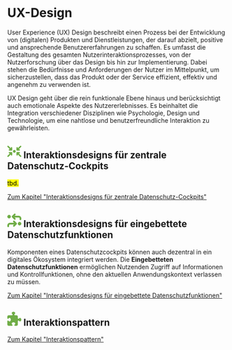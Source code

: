 # UX-Design

User Experience (UX) Design beschreibt einen Prozess bei der Entwicklung von (digitalen) Produkten und Dienstleistungen, der darauf abzielt, positive und ansprechende Benutzererfahrungen zu schaffen. Es umfasst die Gestaltung des gesamten Nutzerinteraktionsprozesses, von der Nutzerforschung über das Design bis hin zur Implementierung. Dabei stehen die Bedürfnisse und Anforderungen der Nutzer im Mittelpunkt, um sicherzustellen, dass das Produkt oder der Service effizient, effektiv und angenehm zu verwenden ist.

UX Design geht über die rein funktionale Ebene hinaus und berücksichtigt auch emotionale Aspekte des Nutzererlebnisses. Es beinhaltet die Integration verschiedener Disziplinen wie Psychologie, Design und Technologie, um eine nahtlose und benutzerfreundliche Interaktion zu gewährleisten.

## **![](../../assets/images/arrows-to-circle.svg) Interaktionsdesigns für zentrale Datenschutz-Cockpits**

<mark>tbd.</mark>

[Zum Kapitel "Interaktionsdesigns für zentrale Datenschutz-Cockpits"](<Zentrale Datenschutz-Cockpits>)

## **![](../../assets/images/process.svg) Interaktionsdesigns für eingebettete Datenschutzfunktionen** 


Komponenten eines Datenschutzcockpits können auch dezentral in ein digitales Ökosystem integriert werden. Die <strong>Eingebetteten Datenschutzfunktionen</strong> ermöglichen Nutzenden Zugriff auf Informationen und Kontrollfunktionen, ohne den aktuellen Anwendungskontext verlassen zu müssen.


[Zum Kapitel "Interaktionsdesigns für eingebettete Datenschutzfunktionen"](<Eingebettete Datenschutzfunktionen>)

## **![](../../assets/images/puzzle.svg) Interaktionspattern**

[Zum Kapitel "Interaktionspattern"](<Interaktionspattern>)
